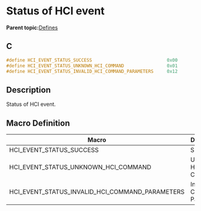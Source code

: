 # Status of HCI event

**Parent topic:**[Defines](GUID-5FF0F0FF-1CF6-46D8-B8F1-9789BB04D6FA.md)

## C

```c
#define HCI_EVENT_STATUS_SUCCESS                            0x00
#define HCI_EVENT_STATUS_UNKNOWN_HCI_COMMAND                0x01
#define HCI_EVENT_STATUS_INVALID_HCI_COMMAND_PARAMETERS     0x12
```

## Description

Status of HCI event.

## Macro Definition

|Macro|Description|
|-----|-----------|
|HCI\_EVENT\_STATUS\_SUCCESS|Success.|
|HCI\_EVENT\_STATUS\_UNKNOWN\_HCI\_COMMAND|Unknown HCI Command.|
|HCI\_EVENT\_STATUS\_INVALID\_HCI\_COMMAND\_PARAMETERS|Invalid HCI Command Parameters.|

